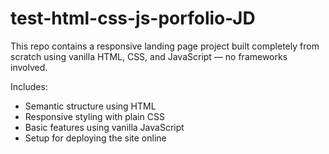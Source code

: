 # test-html-css-js-porfolio-JD

This repo contains a responsive landing page project built completely from scratch using vanilla HTML, CSS, and JavaScript — no frameworks involved.

Includes:
- Semantic structure using HTML
- Responsive styling with plain CSS
- Basic features using vanilla JavaScript
- Setup for deploying the site online
